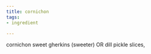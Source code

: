 ```yaml
---
title: cornichon
tags:
- ingredient

---
```

cornichon sweet gherkins (sweeter) OR dill pickle slices,
